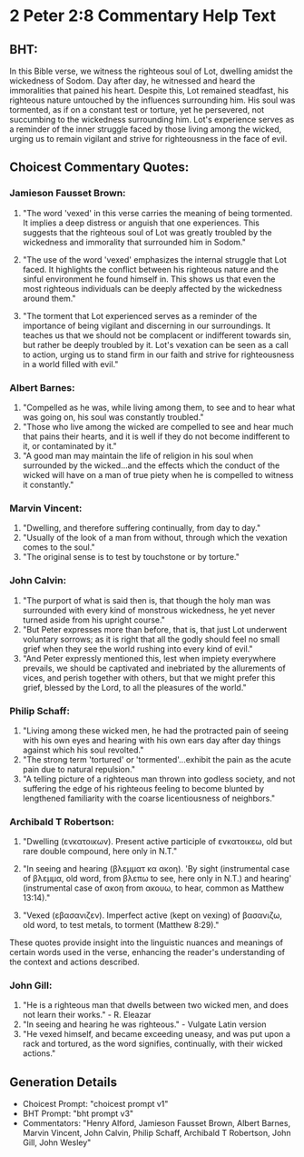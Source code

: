 # 2 Peter 2:8 Commentary Help Text

## BHT:
In this Bible verse, we witness the righteous soul of Lot, dwelling amidst the wickedness of Sodom. Day after day, he witnessed and heard the immoralities that pained his heart. Despite this, Lot remained steadfast, his righteous nature untouched by the influences surrounding him. His soul was tormented, as if on a constant test or torture, yet he persevered, not succumbing to the wickedness surrounding him. Lot's experience serves as a reminder of the inner struggle faced by those living among the wicked, urging us to remain vigilant and strive for righteousness in the face of evil.

## Choicest Commentary Quotes:
### Jamieson Fausset Brown:
1. "The word 'vexed' in this verse carries the meaning of being tormented. It implies a deep distress or anguish that one experiences. This suggests that the righteous soul of Lot was greatly troubled by the wickedness and immorality that surrounded him in Sodom."

2. "The use of the word 'vexed' emphasizes the internal struggle that Lot faced. It highlights the conflict between his righteous nature and the sinful environment he found himself in. This shows us that even the most righteous individuals can be deeply affected by the wickedness around them."

3. "The torment that Lot experienced serves as a reminder of the importance of being vigilant and discerning in our surroundings. It teaches us that we should not be complacent or indifferent towards sin, but rather be deeply troubled by it. Lot's vexation can be seen as a call to action, urging us to stand firm in our faith and strive for righteousness in a world filled with evil."

### Albert Barnes:
1. "Compelled as he was, while living among them, to see and to hear what was going on, his soul was constantly troubled."
2. "Those who live among the wicked are compelled to see and hear much that pains their hearts, and it is well if they do not become indifferent to it, or contaminated by it."
3. "A good man may maintain the life of religion in his soul when surrounded by the wicked...and the effects which the conduct of the wicked will have on a man of true piety when he is compelled to witness it constantly."

### Marvin Vincent:
1. "Dwelling, and therefore suffering continually, from day to day."
2. "Usually of the look of a man from without, through which the vexation comes to the soul."
3. "The original sense is to test by touchstone or by torture."

### John Calvin:
1. "The purport of what is said then is, that though the holy man was surrounded with every kind of monstrous wickedness, he yet never turned aside from his upright course."
2. "But Peter expresses more than before, that is, that just Lot underwent voluntary sorrows; as it is right that all the godly should feel no small grief when they see the world rushing into every kind of evil."
3. "And Peter expressly mentioned this, lest when impiety everywhere prevails, we should be captivated and inebriated by the allurements of vices, and perish together with others, but that we might prefer this grief, blessed by the Lord, to all the pleasures of the world."

### Philip Schaff:
1. "Living among these wicked men, he had the protracted pain of seeing with his own eyes and hearing with his own ears day after day things against which his soul revolted."
2. "The strong term 'tortured' or 'tormented'...exhibit the pain as the acute pain due to natural repulsion."
3. "A telling picture of a righteous man thrown into godless society, and not suffering the edge of his righteous feeling to become blunted by lengthened familiarity with the coarse licentiousness of neighbors."

### Archibald T Robertson:
1. "Dwelling (ενκατοικων). Present active participle of ενκατοικεω, old but rare double compound, here only in N.T." 

2. "In seeing and hearing (βλεμματ κα ακοη). 'By sight (instrumental case of βλεμμα, old word, from βλεπω to see, here only in N.T.) and hearing' (instrumental case of ακοη from ακουω, to hear, common as Matthew 13:14)."

3. "Vexed (εβασανιζεν). Imperfect active (kept on vexing) of βασανιζω, old word, to test metals, to torment (Matthew 8:29)."

These quotes provide insight into the linguistic nuances and meanings of certain words used in the verse, enhancing the reader's understanding of the context and actions described.

### John Gill:
1. "He is a righteous man that dwells between two wicked men, and does not learn their works." - R. Eleazar
2. "In seeing and hearing he was righteous." - Vulgate Latin version
3. "He vexed himself, and became exceeding uneasy, and was put upon a rack and tortured, as the word signifies, continually, with their wicked actions."


## Generation Details
- Choicest Prompt: "choicest prompt v1"
- BHT Prompt: "bht prompt v3"
- Commentators: "Henry Alford, Jamieson Fausset Brown, Albert Barnes, Marvin Vincent, John Calvin, Philip Schaff, Archibald T Robertson, John Gill, John Wesley"
